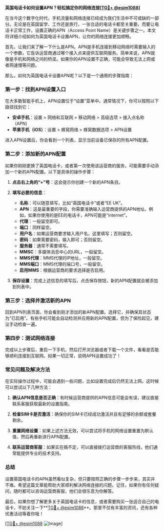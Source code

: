 **英国电话卡如何设置APN？轻松搞定你的网络连接[[TG💪+ @esim1088](https://t.me/s/esim1088)]**

在当今这个数字化时代，手机流量和网络连接已经成为我们生活中不可或缺的一部分。无论是在英国留学、工作还是旅行，一张合适的电话卡都至关重要。而要让电话卡正常工作，设置正确的APN（Access Point Name）是关键步骤之一。本文将详细介绍如何为英国电话卡设置APN，让你的网络连接更加顺畅。

首先，让我们来了解一下什么是APN。APN是手机连接到移动网络时需要输入的一个参数，它告诉运营商通过哪个接入点来提供互联网服务。简单来说，APN就像是手机和网络之间的桥梁。如果你的APN设置不正确，可能会导致无法上网或者网速慢等问题。

那么，如何为英国电话卡设置APN呢？以下是一个通用的步骤指南：

### 第一步：找到APN设置入口

在大多数智能手机上，APN设置位于“设置”菜单中。通常情况下，你可以按照以下路径找到它：

- **安卓手机**：设置 > 网络和互联网 > 移动网络 > 高级选项 > 接入点名称（APN）
- **苹果手机（iOS）**：设置 > 蜂窝网络 > 蜂窝数据选项 > APN设置

进入APN设置后，你会看到一个列表，显示当前设备已保存的所有APN配置。

### 第二步：添加新的APN配置

如果你刚刚更换了英国电话卡，或者第一次使用该运营商的服务，可能需要手动添加一个新的APN配置。以下是具体的操作步骤：

1. **点击右上角的“+”号**：这会提示你创建一个新的APN条目。
   
2. **填写必要的信息**：
   - **名称**：可以随意填写，比如“英国电话卡”或者“EE UK”。
   - **APN**：这是最重要的字段，你需要准确输入运营商提供的APN地址。例如，如果你使用的是EE的电话卡，APN可能是“internet”。
   - **代理**：一般留空即可。
   - **端口**：同样留空。
   - **用户名**：如果运营商要求输入用户名，这里填写；否则留空。
   - **密码**：如果需要密码，输入即可；否则留空。
   - **服务器**：通常不需要填写。
   - **MMSC**：多媒体消息中心的URL，一般留空。
   - **MMS代理**：MMS代理的IP地址，一般留空。
   - **MMS端口**：MMS代理的端口号，一般留空。
   - **启用MMS**：根据运营商的要求选择是否启用。

3. **保存设置**：完成上述信息的填写后，点击保存按钮，新的APN配置就会被添加到列表中。

### 第三步：选择并激活新的APN

回到APN列表页面，你会看到刚才添加的新APN配置。选择它，并确保其状态为“已启用”。有些手机可能会自动检测并应用新的APN配置，但为了保险起见，建议手动检查一遍。

### 第四步：测试网络连接

完成以上步骤后，重启一下手机，然后打开浏览器或者下载一个文件，看看是否能够顺利连接到互联网。如果一切正常，说明APN设置成功了！

### 常见问题及解决方法

在实际操作过程中，可能会遇到一些问题，比如设置完成后仍然无法上网。这时候可以尝试以下几种方法：

1. **确认APN信息是否正确**：有时候运营商提供的APN信息可能会有误，建议直接联系客服获取最新的设置指南。
   
2. **检查SIM卡是否激活**：确保你的SIM卡已经成功激活并且有足够的余额或套餐剩余。
   
3. **重置网络设置**：如果上述方法无效，可以尝试将手机的网络设置重置为默认值，然后再重新进行APN配置。

4. **联系运营商客服**：如果实在搞不定，可以直接拨打运营商的客服热线，他们通常能提供专业的技术支持。

### 总结

设置英国电话卡的APN虽然看似复杂，但只要按照正确的步骤一步步来，其实并不难。希望这篇文章能帮助大家顺利解决网络连接的问题。记住，如果你有任何疑问，随时都可以咨询运营商客服，他们会很乐意为你解答。

最后，如果你想了解更多关于英国电话卡的信息，或者需要购买一张适合自己的电话卡，不妨关注一下**[TG💪+ @esim1088](https://t.me/s/esim1088)**。那里不仅有丰富的资讯，还有各种优惠活动等着你哦！

[[TG💪+ @esim1088](https://t.me/s/esim1088) ![Image](https://i.postimg.cc/4NQfJmqS/Snipaste-2025-05-13-00-14-12.png)]